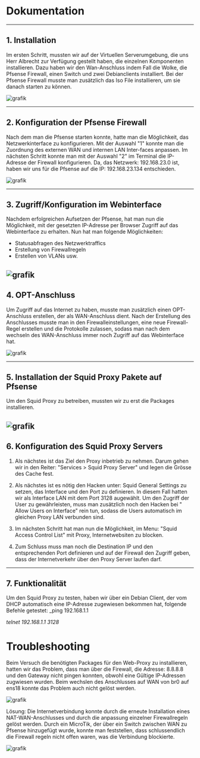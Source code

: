 # Dokumentation #
---
**1. Installation**
---
Im ersten Schritt, mussten wir auf der Virtuellen Serverumgebung, die uns Herr Albrecht zur Verfügung gestellt haben, die einzelnen Komponenten installieren.
Dazu haben wir den Wan-Anschluss indem Fall die Wolke, die Pfsense Firewall, einen Switch und zwei Debianclients installiert. Bei der Pfsense Firewall musste man zusätzlich das Iso File installieren, um sie danach starten zu können. 

![grafik](https://user-images.githubusercontent.com/89446419/134162446-d5015b77-cc9f-4ae3-835c-db780d70301e.png)

---
**2. Konfiguration der Pfsense Firewall**
---
Nach dem man die Pfsense starten konnte, hatte man die Möglichkeit, das Netzwerkinterface zu konfigurieren. Mit der Auswahl "1" konnte man die Zuordnung des externen WAN und internen LAN Inter-faces anpassen. Im nächsten Schritt konnte man mit der Auswahl "2" im Terminal die IP-Adresse der Firewall konfigurieren. Da, das Netzwerk: 192.168.23.0 ist, haben wir uns für die Pfsense auf die IP: 192.168.23.134 entschieden. 

![grafik](https://user-images.githubusercontent.com/89446419/134164514-d5c9cd44-6c18-415f-8acf-dc3da922cd34.png)

---
**3. Zugriff/Konfiguration im Webinterface**
---
Nachdem erfolgreichen Aufsetzen der Pfsense, hat man nun die Möglichkeit, mit der gesetzten IP-Adresse per Browser Zugriff auf das Webinterface zu erhalten. Nun hat man folgende Möglichkeiten: 
- Statusabfragen des Netzwerktraffics
- Erstellung von Firewallregeln
- Erstellen von VLANs usw.

![grafik](https://user-images.githubusercontent.com/89446419/134165610-f87976c8-7430-467c-ab2c-f0873417010b.png)
---
**4. OPT-Anschluss**
---
Um Zugriff auf das Internet zu haben, musste man zusätzlich einen OPT-Anschluss erstellen, der als WAN-Anschluss dient.
Nach der Erstellung des Anschlusses musste man in den Firewalleinstellungen, eine neue Firewall-Regel erstellen und die Protokolle zulassen, sodass man nach dem wechseln des WAN-Anschluss immer noch Zugriff auf das Webinterface hat.

![grafik](https://user-images.githubusercontent.com/89446419/134173182-89aad81d-da4a-4b1b-952d-0a4417a5b76c.png)

---
**5. Installation der Squid Proxy Pakete auf Pfsense** 
----
Um den Squid Proxy zu betreiben, mussten wir zu erst die Packages installieren.

![grafik](https://user-images.githubusercontent.com/89446419/134197647-cd3417fa-75b4-47ee-ba42-1f72d1d48049.png)
---
**6. Konfiguration des Squid Proxy Servers**
---
1. Als nächstes ist das Ziel den Proxy inbetrieb zu nehmen. Darum gehen wir in den Reiter: "Services > Squid Proxy Server" und legen die Grösse des Cache fest.

2. Als nächstes ist es nötig den Hacken unter: Squid General Settings zu setzen, das Interface und den Port zu definieren. In diesem Fall hatten wir als Interface LAN mit dem Port 3128 augewählt. Um den Zugriff der User zu gewährleisten, muss man zusätzlich noch den Hacken bei " Allow Users on Interface" rein tun, sodass die Users automatisch im gleichen Proxy LAN verbunden sind.
3. Im nächsten Schritt hat man nun die Möglichkeit, im Menu: "Squid Access Control List" mit Proxy, Internetwebsiten zu blocken.
4. Zum Schluss muss man noch die Destination IP und den entsprechenden Port definieren und auf der Firewall den Zugriff geben, dass der Internetverkehr über den Proxy Server laufen darf.
---
**7. Funktionalität**
---
Um den Squid Proxy zu testen, haben wir über ein Debian Client, der vom DHCP automatisch eine IP-Adresse zugewiesen bekommen hat, folgende Befehle getestet:
_ping 192.168.1.1

_telnet 192.168.1.1 3128_

# Troubleshooting #
Beim Versuch die benötigten Packages für den Web-Proxy zu installieren, hatten wir das Problem, dass man über die Firewall, die Adresse: 8.8.8.8 und den Gateway nicht pingen konnten, obwohl eine Gültige IP-Adressen zugwiesen wurden. Beim wechslen des Anschlusses auf WAN von br0 auf ens18 konnte das Problem auch nicht gelöst werden.

![grafik](https://user-images.githubusercontent.com/89446419/134184334-b29296a1-9561-4c93-93ac-ab1d4a98eb0d.png)

Lösung: Die Internetverbindung konnte durch die erneute Installation eines NAT-WAN-Anschlusses und durch die anpassung einzelner Firewallregeln gelöst werden.
Durch ein MicroTik, der über ein Switch zwischen WAN zu Pfsense hinzugefügt wurde, konnte man feststellen, dass schlussendlich die Firewall regeln nicht offen waren, was die Verbindung blockierte. 

![grafik](https://user-images.githubusercontent.com/89446419/134189005-a5fc7417-b9a9-490a-a47b-80c72c046b85.png)






